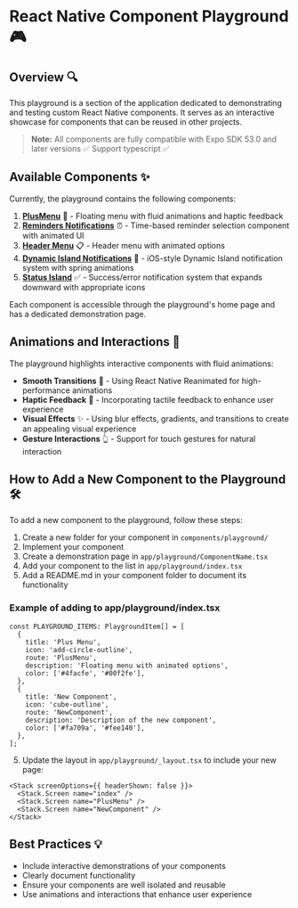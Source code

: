 # React Native Component Playground 🎮

## Overview 🔍

This playground is a section of the application dedicated to demonstrating and testing custom React Native components. It serves as an interactive showcase for components that can be reused in other projects.

> **Note:** All components are fully compatible with Expo SDK 53.0 and later versions ✅
> Support typescript ✅

## Available Components ✨

Currently, the playground contains the following components:

1. **[PlusMenu](./components/playground/PlusMenu)** 🔘 - Floating menu with fluid animations and haptic feedback
2. **[Reminders Notifications](./components/playground/ReminidersNotifications)** ⏰ - Time-based reminder selection component with animated UI
3. **[Header Menu](./components/playground/HeaderMenu)** 📋 - Header menu with animated options
4. **[Dynamic Island Notifications](./components/playground/DynamicNotifications)** 💬 - iOS-style Dynamic Island notification system with spring animations
5. **[Status Island](./components/playground/StatusIsland)** ✅ - Success/error notification system that expands downward with appropriate icons

Each component is accessible through the playground's home page and has a dedicated demonstration page.

## Animations and Interactions 🚀

The playground highlights interactive components with fluid animations:

- **Smooth Transitions** 🌊 - Using React Native Reanimated for high-performance animations
- **Haptic Feedback** 📳 - Incorporating tactile feedback to enhance user experience
- **Visual Effects** ✨ - Using blur effects, gradients, and transitions to create an appealing visual experience
- **Gesture Interactions** 👆 - Support for touch gestures for natural interaction

## How to Add a New Component to the Playground 🛠️

To add a new component to the playground, follow these steps:

1. Create a new folder for your component in `components/playground/`
2. Implement your component
3. Create a demonstration page in `app/playground/ComponentName.tsx`
4. Add your component to the list in `app/playground/index.tsx`
5. Add a README.md in your component folder to document its functionality

### Example of adding to app/playground/index.tsx

```tsx
const PLAYGROUND_ITEMS: PlaygroundItem[] = [
  {
    title: 'Plus Menu',
    icon: 'add-circle-outline',
    route: 'PlusMenu',
    description: 'Floating menu with animated options',
    color: ['#4facfe', '#00f2fe'],
  },
  {
    title: 'New Component',
    icon: 'cube-outline',
    route: 'NewComponent',
    description: 'Description of the new component',
    color: ['#fa709a', '#fee140'],
  },
];
```

5. Update the layout in `app/playground/_layout.tsx` to include your new page:

```tsx
<Stack screenOptions={{ headerShown: false }}>
  <Stack.Screen name="index" />
  <Stack.Screen name="PlusMenu" />
  <Stack.Screen name="NewComponent" />
</Stack>
```

## Best Practices 💡

- Include interactive demonstrations of your components
- Clearly document functionality
- Ensure your components are well isolated and reusable
- Use animations and interactions that enhance user experience
